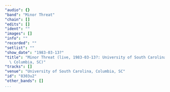 ```yaml
---
"audio": {}
"band": "Minor Threat"
"chain": []
"edits": []
"ident": ""
"images": []
"info": ""
"recorded": ""
"setlist": ""
"show_date": "1983-03-13?"
"title": "Minor Threat (live, 1983-03-13?: University of South Carolina,\
  \ Columbia, SC)"
"tracks": []
"venue": "University of South Carolina, Columbia, SC"
"id": "8303u2"
"other_bands": []
...
```

